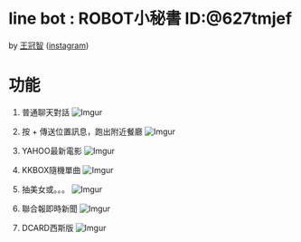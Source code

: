 # line bot : ROBOT小秘書  ID:@627tmjef

by [王冠智](https://github.com/joe94113) ([instagram](https://www.instagram.com/guan___zhi/?hl=zh-tw))

# 功能

1. 普通聊天對話
![Imgur](https://i.imgur.com/PiFpmSk.jpg)

2. 按 + 傳送位置訊息，跑出附近餐廳
![Imgur](https://i.imgur.com/UFeujUl.jpg)

3. YAHOO最新電影
![Imgur](https://i.imgur.com/RHXj0Rx.jpg)

4. KKBOX隨機單曲
![Imgur](https://i.imgur.com/RZRJduW.jpg)

5. 抽美女或。。。
![Imgur](https://i.imgur.com/WXuORIs.jpg)

6. 聯合報即時新聞
![Imgur](https://i.imgur.com/qgTS2dh.jpg)

7. DCARD西斯版
![Imgur](https://i.imgur.com/kvX1ZGP.jpg)

